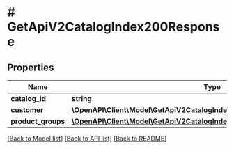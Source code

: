 # # GetApiV2CatalogIndex200Response

## Properties

Name | Type | Description | Notes
------------ | ------------- | ------------- | -------------
**catalog_id** | **string** |  | [optional]
**customer** | [**\OpenAPI\Client\Model\GetApiV2CatalogIndex200ResponseCustomer**](GetApiV2CatalogIndex200ResponseCustomer.md) |  | [optional]
**product_groups** | [**\OpenAPI\Client\Model\GetApiV2CatalogIndex200ResponseProductGroupsInner[]**](GetApiV2CatalogIndex200ResponseProductGroupsInner.md) |  | [optional]

[[Back to Model list]](../../README.md#models) [[Back to API list]](../../README.md#endpoints) [[Back to README]](../../README.md)
